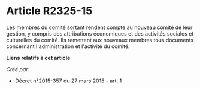 # Article R2325-15

Les membres du comité sortant rendent compte au nouveau comité de leur gestion, y compris des attributions économiques et des
activités sociales et culturelles du comité. Ils remettent aux nouveaux membres tous documents concernant l'administration et
l'activité du comité.

**Liens relatifs à cet article**

_Créé par_:

  - Décret n°2015-357 du 27 mars 2015 - art. 1
